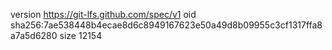 version https://git-lfs.github.com/spec/v1
oid sha256:7ae538448b4ecae8d6c8949167623e50a49d8b09955c3cf1317ffa8a7a5d6280
size 12154
